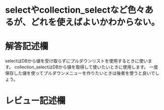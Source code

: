 # selectやcollection_selectなど色々あるが、どれを使えばよいかわからない。
# 解答記述欄
selectはDBから値を受け取らずにプルダウンリストを使用するときに使います。
collection_selectはDBから値を取得して使いたいときに使用します。
一度保存した値を使ってプルダウンメニューを作りたいときは後者を使うと良いでしょう。





# レビュー記述欄